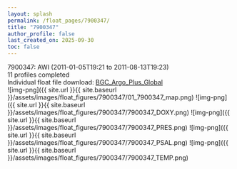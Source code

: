 ```yaml
---
layout: splash
permalink: /float_pages/7900347/
title: "7900347"
author_profile: false
last_created_on: 2025-09-30
toc: false
---
```

 
7900347: AWI (2011-01-05T19:21 to 2011-08-13T19:23)\
11 profiles completed\
Individual float file download: [BGC_Argo_Plus_Global](https://ftp.soest.hawaii.edu/bgc_argo_plus/Individual_Floats/outliers_removed/7900347_Sprof_processed.nc)\
![img-png]({{ site.url }}{{ site.baseurl }}/assets/images/float_figures/7900347/01_7900347_map.png)
![img-png]({{ site.url }}{{ site.baseurl }}/assets/images/float_figures/7900347/7900347_DOXY.png)
![img-png]({{ site.url }}{{ site.baseurl }}/assets/images/float_figures/7900347/7900347_PRES.png)
![img-png]({{ site.url }}{{ site.baseurl }}/assets/images/float_figures/7900347/7900347_PSAL.png)
![img-png]({{ site.url }}{{ site.baseurl }}/assets/images/float_figures/7900347/7900347_TEMP.png)
